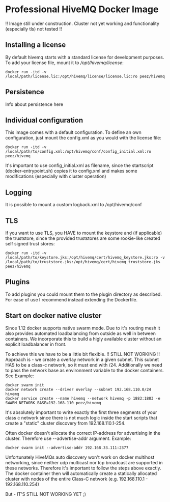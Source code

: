Professional HiveMQ Docker Image
================================

!! Image still under construction. Cluster not yet working and functionality (especially tls) not tested !!


Installing a license
--------------------
By default hivemq starts with a standard license for development purposes. 
To add your license file, mount it to _/opt/hivemq/license_:

    docker run -itd -v /local/path/license.lic:/opt/hivemq/license/license.lic:ro peez/hivemq

Persistence
-----------
Info about persistence here


Individual configuration
------------------------
This image comes with a default configuration. To define an own configuration, just mount the config.xml as you would with the license file:

    docker run -itd -v /local/path/to/config.xml:/opt/hivemq/conf/config_initial.xml:ro peez/hivemq
    
It's important to use config_initial.xml as filename, since the startscript (docker-entrypoint.sh) copies it to config.xml and makes some modifications (especially with cluster operation) 

Logging
-------
It is possible to mount a custom logback.xml to /opt/hivemq/conf

TLS
---
If you want to use TLS, you HAVE to mount the keystore and (if applicable) the truststore, since the provided truststores are some rookie-like created self signed trust stores:

    docker run -itd -v /local/path/to/keystore.jks:/opt/hivemq/cert/hivemq_keystore.jks:ro -v /local/path/to/truststore.jks:/opt/hivemq/cert/hivemq_truststore.jks peez/hivemq

Plugins
-------
To add plugins you could mount them to the plugin directory as described. For ease of use I recommend instead extending the Dockerfile.


Start on docker native cluster
------------------------------
Since 1.12 docker supports native swarm mode. Due to it's routing mesh it also provides automated loadbalancing from outside as well in between containers. We incorporate this to build a higly available
cluster without an explicit loadbalancer in front.

To achieve this we have to be a little bit flexible.
!! STILL NOT WORKING !!
Approach is - we create a overlay network in a given subnet. This subnet HAS to be a class-c network, so it must end with /24. Additionally we need to pass the network base as 
environment variable to the docker containers. See Example:

    docker swarm init
    docker network create --driver overlay --subnet 192.168.110.0/24 hivemq
    docker service create --name hivemq --network hivemq -p 1883:1883 -e SWARM_NETWORK_BASE=192.168.110 peez/hivemq

It's absolutely important to write exactly the first three segments of your class c network since there is not much logic inside the start scripts that create a "static"
cluster discovery from 192.168.110.1-254.

Often docker doesn't allocate the correct IP-address for advertising in the cluster. Therefore use --advertise-addr argument. Example:

    docker swarm init --advertise-addr 192.168.33.111:2377

Unfortunately HiveMQs auto discovery won't work on docker multihost networking, since neither udp multicast nor tcp broadcast are supported in these networks. Therefore it's important to follow the steps above exactly.
The docker container then will automatically create a statically allocated cluster with nodes of the entire Class-C network (e.g. 192.168.110.1 - 192.168.110.254) 

But - IT'S STILL NOT WORKING YET ;)
